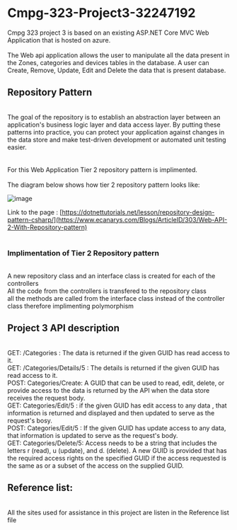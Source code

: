 # Cmpg-323-Project3-32247192
Cmpg 323 project 3 is based on an existing ASP.NET Core MVC Web Application that is hosted on azure.
<br />
<br />The Web api application allows the user to manipulate all the data present in the Zones, categories and devices tables in the database.
A user can Create, Remove, Update, Edit and Delete the data that is present database.
## Repository Pattern 
<br />The goal of the repository  is to establish an abstraction layer between an application's business logic layer and data access layer.
By putting these patterns into practice, you can protect your application against changes in the data store and make test-driven development or automated unit testing easier.
<br />
<br />
<br />For this Web Application Tier 2 repository pattern is implimented.
<br />
<br />The diagram below shows how tier 2 repository pattern looks like:


![image](https://user-images.githubusercontent.com/88322853/193018460-b2fa4efd-8682-461b-98f8-6dbe7df7dc71.png)




Link to the page : [https://dotnettutorials.net/lesson/repository-design-pattern-csharp/](https://www.ecanarys.com/Blogs/ArticleID/303/Web-API-2-With-Repository-pattern)
<br />
<br />
### Implimentation of Tier 2 Repository pattern
<br /> A new repository class and an interface class is created for each of the controllers
<br /> All the code from the controllers is transfered to the repository class
<br /> all the methods are called from the interface class instead of the controller class therefore implimenting polymorphism 

## Project 3 API description 
<br />    GET: /Categories : The data is returned if the given GUID has read access to it. 
<br />    GET: /Categories/Details/5 : The details is returned if the given GUID has read access to it.
<br />    POST: Categories/Create: A GUID that can be used to read, edit, delete, or provide access to the data is returned by the API when the data store receives the request body. 
<br />    GET: Categories/Edit/5 : if the given GUID has edit access to any data , that information is returned and displayed and then updated to serve as the request's bosy.
<br />    POST: Categories/Edit/5 : If the given GUID has update access to any data, that information is updated to serve as the request's body.
<br />    GET: Categories/Delete/5: Access needs to be a string that includes the letters r (read), u (update), and d. (delete).
A new GUID is provided that has the required access rights on the specified GUID if the access requested is the same as or a subset of the access on the supplied GUID. 
## Reference list:
<br /> All the sites used for assistance in this project are listen in the Reference list file 







